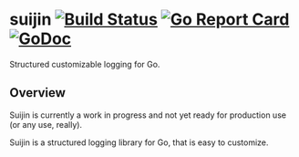 # suijin [![Build Status](https://travis-ci.org/Patagonicus/suijin.svg?branch=master)](https://travis-ci.org/Patagonicus/suijin) [![Go Report Card](https://goreportcard.com/badge/github.com/Patagonicus/suijin)](https://goreportcard.com/report/github.com/Patagonicus/suijin) [![GoDoc](https://godoc.org/github.com/Patagonicus/suijin?status.svg)](https://godoc.org/github.com/Patagonicus/suijin)

Structured customizable logging for Go.

## Overview

Suijin is currently a work in progress and not yet ready for production use (or any use, really).

Suijin is a structured logging library for Go, that is easy to customize.
